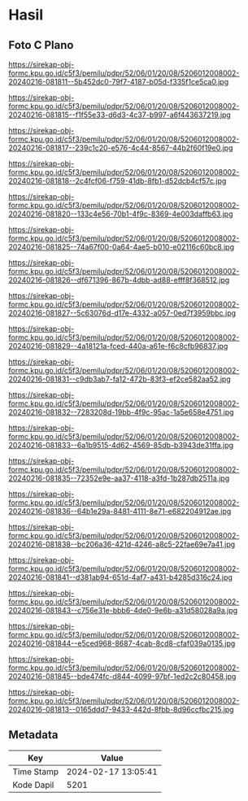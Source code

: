 # Hasil

## Foto C Plano

https://sirekap-obj-formc.kpu.go.id/c5f3/pemilu/pdpr/52/06/01/20/08/5206012008002-20240216-081811--5b452dc0-79f7-4187-b05d-f335f1ce5ca0.jpg

https://sirekap-obj-formc.kpu.go.id/c5f3/pemilu/pdpr/52/06/01/20/08/5206012008002-20240216-081815--f1f55e33-d6d3-4c37-b997-a6f443637219.jpg

https://sirekap-obj-formc.kpu.go.id/c5f3/pemilu/pdpr/52/06/01/20/08/5206012008002-20240216-081817--239c1c20-e576-4c44-8567-44b2f60f19e0.jpg

https://sirekap-obj-formc.kpu.go.id/c5f3/pemilu/pdpr/52/06/01/20/08/5206012008002-20240216-081818--2c4fcf06-f759-41db-8fb1-d52dcb4cf57c.jpg

https://sirekap-obj-formc.kpu.go.id/c5f3/pemilu/pdpr/52/06/01/20/08/5206012008002-20240216-081820--133c4e56-70b1-4f9c-8369-4e003daffb63.jpg

https://sirekap-obj-formc.kpu.go.id/c5f3/pemilu/pdpr/52/06/01/20/08/5206012008002-20240216-081825--74a67f00-0a64-4ae5-b010-e02116c60bc8.jpg

https://sirekap-obj-formc.kpu.go.id/c5f3/pemilu/pdpr/52/06/01/20/08/5206012008002-20240216-081826--df671396-867b-4dbb-ad88-efff8f368512.jpg

https://sirekap-obj-formc.kpu.go.id/c5f3/pemilu/pdpr/52/06/01/20/08/5206012008002-20240216-081827--5c63076d-d17e-4332-a057-0ed7f3959bbc.jpg

https://sirekap-obj-formc.kpu.go.id/c5f3/pemilu/pdpr/52/06/01/20/08/5206012008002-20240216-081829--4a18121a-fced-440a-a61e-f6c8cfb96837.jpg

https://sirekap-obj-formc.kpu.go.id/c5f3/pemilu/pdpr/52/06/01/20/08/5206012008002-20240216-081831--c9db3ab7-fa12-472b-83f3-ef2ce582aa52.jpg

https://sirekap-obj-formc.kpu.go.id/c5f3/pemilu/pdpr/52/06/01/20/08/5206012008002-20240216-081832--7283208d-19bb-4f9c-95ac-1a5e658e4751.jpg

https://sirekap-obj-formc.kpu.go.id/c5f3/pemilu/pdpr/52/06/01/20/08/5206012008002-20240216-081833--6a1b9515-4d62-4569-85db-b3943de31ffa.jpg

https://sirekap-obj-formc.kpu.go.id/c5f3/pemilu/pdpr/52/06/01/20/08/5206012008002-20240216-081835--72352e9e-aa37-4118-a3fd-1b287db2511a.jpg

https://sirekap-obj-formc.kpu.go.id/c5f3/pemilu/pdpr/52/06/01/20/08/5206012008002-20240216-081836--64b1e29a-8481-4111-8e71-e682204912ae.jpg

https://sirekap-obj-formc.kpu.go.id/c5f3/pemilu/pdpr/52/06/01/20/08/5206012008002-20240216-081838--bc206a36-421d-4246-a8c5-22fae69e7a41.jpg

https://sirekap-obj-formc.kpu.go.id/c5f3/pemilu/pdpr/52/06/01/20/08/5206012008002-20240216-081841--d381ab94-651d-4af7-a431-b4285d316c24.jpg

https://sirekap-obj-formc.kpu.go.id/c5f3/pemilu/pdpr/52/06/01/20/08/5206012008002-20240216-081843--c756e31e-bbb6-4de0-9e6b-a31d58028a9a.jpg

https://sirekap-obj-formc.kpu.go.id/c5f3/pemilu/pdpr/52/06/01/20/08/5206012008002-20240216-081844--e5ced968-8687-4cab-8cd8-cfaf039a0135.jpg

https://sirekap-obj-formc.kpu.go.id/c5f3/pemilu/pdpr/52/06/01/20/08/5206012008002-20240216-081845--bde474fc-d844-4099-97bf-1ed2c2c80458.jpg

https://sirekap-obj-formc.kpu.go.id/c5f3/pemilu/pdpr/52/06/01/20/08/5206012008002-20240216-081813--0165ddd7-9433-442d-8fbb-8d96ccfbc215.jpg


## Metadata

| Key        | Value               |
| ---------- | ------------------- |
| Time Stamp | 2024-02-17 13:05:41 |
| Kode Dapil | 5201                |



